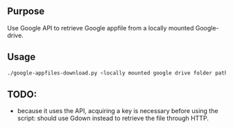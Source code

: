 ## Purpose

Use Google API to retrieve Google appfile from a locally mounted Google-drive.


## Usage

```bash
./google-appfiles-download.py <locally mounted google drive folder path>
```

## TODO:

+ because it uses the API, acquiring a key is necessary before using the script: should use Gdown instead to retrieve the file through HTTP.

